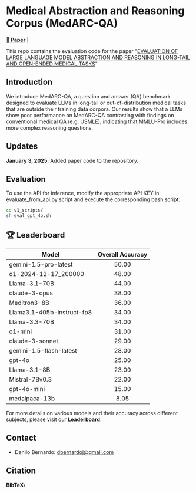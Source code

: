 # Medical Abstraction and Reasoning Corpus (MedARC-QA)

[**📖 Paper**](https://arxiv.org/abs/2406.01574) |

This repo contains the evaluation code for the paper "[EVALUATION OF LARGE LANGUAGE MODEL ABSTRACTION AND REASONING IN LONG-TAIL AND OPEN-ENDED MEDICAL TASKS]()"

## Introduction
We introduce MedARC-QA, a question and answer (QA) benchmark designed to evaluate LLMs in long-tail or out-of-distribution medical tasks that are outside their training data corpora. Our results show that a LLMs show poor performance on MedARC-QA contrasting with findings on conventional medical QA (e.g. USMLE), indicating that MMLU-Pro includes more complex reasoning questions. 

## Updates
**January 3, 2025**: Added paper code to the repository.

## Evaluation

To use the API for inference, modify the appropriate API KEY in evaluate_from_api.py script and execute the corresponding bash script:

```bash
cd v1_scripts/
sh eval_gpt_4o.sh
```
## 🏆 Leaderboard
| Model                          | Overall Accuracy |
|--------------------------------|:----------------:|
| gemini-1.5-pro-latest          | 50.00           |
| o1-2024-12-17_200000           | 48.00           |
| Llama-3.1-70B                  | 44.00           |
| claude-3-opus                  | 38.00           |
| Meditron3-8B                   | 36.00           |
| Llama3.1-405b-instruct-fp8     | 34.00           |
| Llama-3.3-70B                  | 34.00           |
| o1-mini                        | 31.00           |
| claude-3-sonnet                | 29.00           |
| gemini-1.5-flash-latest        | 28.00           |
| gpt-4o                         | 25.00           |
| Llama-3.1-8B                   | 23.00           |
| Mistral-7Bv0.3                 | 22.00           |
| gpt-4o-mini                    | 15.00           |
| medalpaca-13b                  |  8.05           |

For more details on various models and their accuracy across different subjects, please visit our [**Leaderboard**]().

## Contact
- Danilo Bernardo: dbernardoj@gmail.com

## Citation

**BibTeX:**
```bibtex

```
